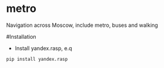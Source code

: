 # metro
Navigation across Moscow, include metro, buses and walking

#Installation

* Install yandex.rasp, e.q
```
pip install yandex.rasp
```